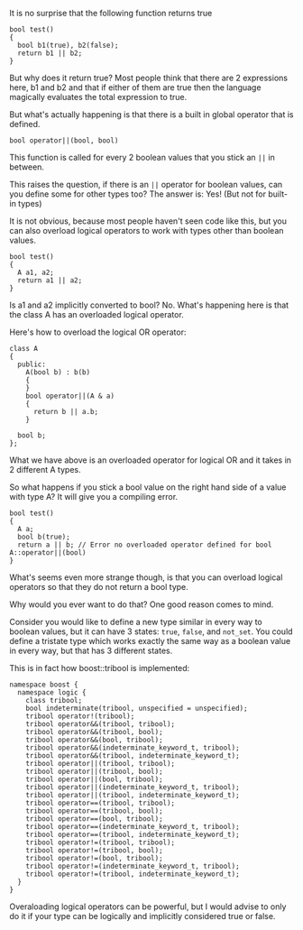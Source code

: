 It is no surprise that the following function returns true

    bool test()
    {
      bool b1(true), b2(false);
      return b1 || b2;
    }

But why does it return true?  Most people think that there are 2 expressions here, b1 and b2 and that if either of them are true then the language magically evaluates the total expression to true.

But what's actually happening is that there is a built in global operator that is defined.

    bool operator||(bool, bool)

This function is called for every 2 boolean values that you stick an `||` in between.

This raises the question, if there is an `||` operator for boolean values, can you define some for other types too?  The answer is: Yes!  (But not for built-in types)

It is not obvious, because most people haven't seen code like this, but you can also overload logical operators to work with types other than boolean values.

    bool test()
    {
      A a1, a2;
      return a1 || a2;
    }

Is a1 and a2 implicitly converted to bool?  No.   What's happening here is that the class A has an overloaded logical operator.  

Here's how to overload the logical OR operator:

    class A
    {
      public:
        A(bool b) : b(b)
        {
        }
        bool operator||(A & a)
        {
          return b || a.b;
        }

      bool b;
    };

What we have above is an overloaded operator for logical OR and it takes in 2 different A types.

So what happens if you stick a bool value on the right hand side of a value with type A?  It will give you a compiling error.

    bool test()
    {
      A a;
      bool b(true);
      return a || b; // Error no overloaded operator defined for bool A::operator||(bool)
    }

What's seems even more strange though, is that you can overload logical operators so that they do not return a bool type.

Why would you ever want to do that?  One good reason comes to mind.  

Consider you would like to define a new type similar in every way to boolean values, but it can have 3 states: `true`, `false`, and `not_set`.  You could define a tristate type which works exactly the same way as a boolean value in every way, but that has 3 different states.  

This is in fact how boost::tribool is implemented:

    namespace boost {
      namespace logic {
        class tribool;
        bool indeterminate(tribool, unspecified = unspecified);
        tribool operator!(tribool);
        tribool operator&&(tribool, tribool);
        tribool operator&&(tribool, bool);
        tribool operator&&(bool, tribool);
        tribool operator&&(indeterminate_keyword_t, tribool);
        tribool operator&&(tribool, indeterminate_keyword_t);
        tribool operator||(tribool, tribool);
        tribool operator||(tribool, bool);
        tribool operator||(bool, tribool);
        tribool operator||(indeterminate_keyword_t, tribool);
        tribool operator||(tribool, indeterminate_keyword_t);
        tribool operator==(tribool, tribool);
        tribool operator==(tribool, bool);
        tribool operator==(bool, tribool);
        tribool operator==(indeterminate_keyword_t, tribool);
        tribool operator==(tribool, indeterminate_keyword_t);
        tribool operator!=(tribool, tribool);
        tribool operator!=(tribool, bool);
        tribool operator!=(bool, tribool);
        tribool operator!=(indeterminate_keyword_t, tribool);
        tribool operator!=(tribool, indeterminate_keyword_t);
      }
    }


Overaloading logical operators can be powerful, but I would advise to only do it if your type can be logically and implicitly considered true or false.
